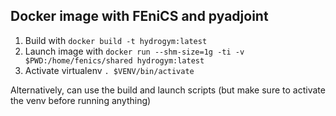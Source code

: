 ## Docker image with FEniCS and pyadjoint

1. Build with ```docker build -t hydrogym:latest```
2. Launch image with ```docker run --shm-size=1g -ti -v $PWD:/home/fenics/shared hydrogym:latest```
3. Activate virtualenv `. $VENV/bin/activate`

Alternatively, can use the build and launch scripts (but make sure to activate the venv before running anything)